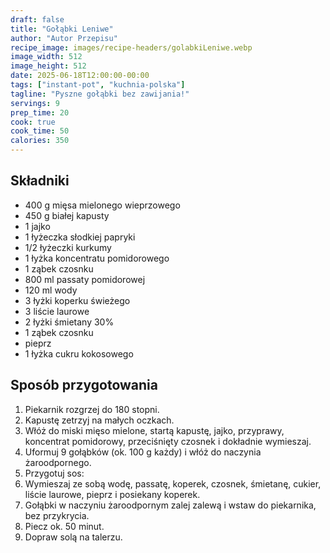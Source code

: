 ```yaml
---
draft: false
title: "Gołąbki Leniwe"
author: "Autor Przepisu"
recipe_image: images/recipe-headers/golabkiLeniwe.webp
image_width: 512
image_height: 512
date: 2025-06-18T12:00:00-00:00
tags: ["instant-pot", "kuchnia-polska"]
tagline: "Pyszne gołąbki bez zawijania!"
servings: 9
prep_time: 20
cook: true
cook_time: 50
calories: 350
---
```


## Składniki

- 400 g mięsa mielonego wieprzowego
- 450 g białej kapusty
- 1 jajko
- 1 łyżeczka słodkiej papryki
- 1/2 łyżeczki kurkumy
- 1 łyżka koncentratu pomidorowego
- 1 ząbek czosnku
- 800 ml passaty pomidorowej
- 120 ml wody
- 3 łyżki koperku świeżego
- 3 liście laurowe
- 2 łyżki śmietany 30%
- 1 ząbek czosnku
- pieprz
- 1 łyżka cukru kokosowego

## Sposób przygotowania
1. Piekarnik rozgrzej do 180 stopni.
2. Kapustę zetrzyj na małych oczkach.
3. Włóż do miski mięso mielone, startą kapustę, jajko, przyprawy, koncentrat pomidorowy, przeciśnięty czosnek i dokładnie wymieszaj.
4. Uformuj 9 gołąbków (ok. 100 g każdy) i włóż do naczynia żaroodpornego.
5. Przygotuj sos:
6. Wymieszaj ze sobą wodę, passatę, koperek, czosnek, śmietanę, cukier, liście laurowe, pieprz i posiekany koperek.
7. Gołąbki w naczyniu żaroodpornym zalej zalewą i wstaw do piekarnika, bez przykrycia.
8. Piecz ok. 50 minut.
9. Dopraw solą na talerzu.